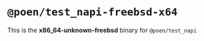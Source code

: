 # `@poen/test_napi-freebsd-x64`

This is the **x86_64-unknown-freebsd** binary for `@poen/test_napi`
